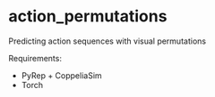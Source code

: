 # action_permutations
Predicting action sequences with visual permutations

Requirements:
- PyRep + CoppeliaSim
- Torch
